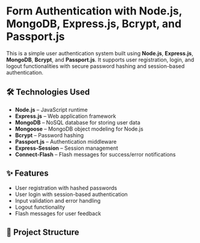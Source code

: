 # Form Authentication with Node.js, MongoDB, Express.js, Bcrypt, and Passport.js

This is a simple user authentication system built using **Node.js**, **Express.js**, **MongoDB**, **Bcrypt**, and **Passport.js**. It supports user registration, login, and logout functionalities with secure password hashing and session-based authentication.

## 🛠️ Technologies Used

- **Node.js** – JavaScript runtime
- **Express.js** – Web application framework
- **MongoDB** – NoSQL database for storing user data
- **Mongoose** – MongoDB object modeling for Node.js
- **Bcrypt** – Password hashing
- **Passport.js** – Authentication middleware
- **Express-Session** – Session management
- **Connect-Flash** – Flash messages for success/error notifications

## ✨ Features

- User registration with hashed passwords
- User login with session-based authentication
- Input validation and error handling
- Logout functionality
- Flash messages for user feedback

## 📁 Project Structure


